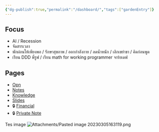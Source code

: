 ```yaml
---
{"dg-publish":true,"permalink":"/dashboard/","tags":["gardenEntry"]}
---
```


## Focus
- AI / Recession
- จัดสรรเวลา
- พักผ่อนให้เพียงพอ / รักษาสุขภาพ / ออกกำลังกาย / ลดน้ำหนัก / เลิกเขย่าขา / คิดก่อนพูด
- เรียน DDD พี่รูฟ / เรียน math for working programmer จาร์ยเดฟ
## Pages
- [Opn](Work/Opn/Opn)
- [Notes](Notes/Notes)
- [Knowledge](Knowledge/Knowledge)
- [Slides](Slides/Slides)
- 🔒 [Financial](Financials/Financials)
- 🔒 [Private Note](Notes/Private%20Notes)


Tes image
![Attachments/Pasted image 20230305163119.png](/img/user/Attachments/Pasted%20image%2020230305163119.png)
